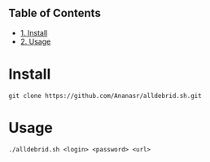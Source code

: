 <div id="table-of-contents">
<h2>Table of Contents</h2>
<div id="text-table-of-contents">
<ul>
<li><a href="#orgheadline1">1. Install</a></li>
<li><a href="#orgheadline2">2. Usage</a></li>
</ul>
</div>
</div>


# Install<a id="orgheadline1"></a>

    git clone https://github.com/Ananasr/alldebrid.sh.git

# Usage<a id="orgheadline2"></a>

    ./alldebrid.sh <login> <password> <url>